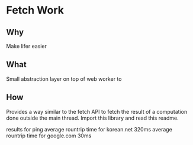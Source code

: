 # Fetch Work

## Why

Make lifer easier


## What

Small abstraction layer on top of web worker to 


## How

Provides a way similar to the fetch API to fetch the result of a computation done outside the main thread.
Import this library and read this readme.


results for ping
average rountrip time for korean.net 320ms
average rountrip time for google.com 30ms